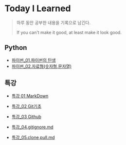 # Today I Learned
> 하루 동안 공부한 내용을 기록으로 남긴다.
>
> If you can't make it good, at least make it look good.





## Python

- [파이썬_01.파이썬의 탄생](https://github.com/kimsm0803/TIL/blob/master/%ED%8C%8C%EC%9D%B4%EC%8D%AC/%ED%8C%8C%EC%9D%B4%EC%8D%AC_01.%ED%8C%8C%EC%9D%B4%EC%8D%AC%EC%9D%98%20%ED%83%84%EC%83%9D.ipynb)
- [파이썬_02.자료형(숫자형,문자열)](https://github.com/kimsm0803/TIL/blob/master/%ED%8C%8C%EC%9D%B4%EC%8D%AC/%ED%8C%8C%EC%9D%B4%EC%8D%AC_02.%EC%9E%90%EB%A3%8C%ED%98%95(%EC%88%AB%EC%9E%90%ED%98%95%2C%EB%AC%B8%EC%9E%90%EC%97%B4).ipynb)





## 특강

- [특강 01 MarkDown](https://github.com/kimsm0803/TIL/blob/master/특강/특강_MarkDown.md)
- [특강_02 Git기초](https://github.com/kimsm0803/TIL/blob/master/특강/특강_Git기초.md)
- [특강_03 Github](https://github.com/kimsm0803/TIL/blob/master/특강/특강_Github.md)

- [특강_04.gitignore.md](https://github.com/kimsm0803/TIL/blob/master/특강/특강_04.gitignore.md)

- [특강_05.clone,pull.md](https://github.com/kimsm0803/TIL/blob/master/특강/특강_05.clone%2Cpull.md)

  
